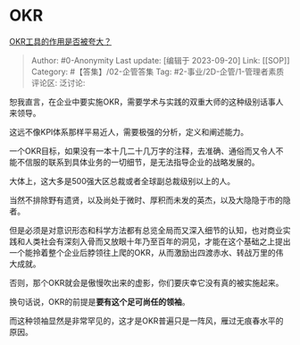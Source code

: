 # OKR
[OKR工具的作用是否被夸大？](https://www.zhihu.com/question/461337019/answer/1919614525)

> Author: #0-Anonymity
> Last update: [编辑于 2023-09-20]
> Link: [[SOP]]
> Category: #【答集】/02-企管答集
> Tag: #2-事业/2D-企管/1-管理者素质
> 评论区:
> 泛讨论:

恕我直言，在企业中要实施OKR，需要学术与实践的双重大师的这种级别话事人来领导。

这远不像KPI体系那样平易近人，需要极强的分析，定义和阐述能力。

一个OKR目标，如果没有一本十几二十几万字的注释，去准确、通俗而又令人不能不信服的联系到具体业务的一切细节，是无法指导企业的战略发展的。

大体上，这大多是500强大区总裁或者全球副总裁级别以上的人。

当然不排除野有遗贤，以及尚处于微时、厚积而未发的英杰，以及大隐隐于市的隐者。

但是必须是对意识形态和科学方法都有总览全局而又深入细节的认知，也对商业实践和人类社会有深刻入骨而又放眼十年乃至百年的洞见，才能在这个基础之上提出一个能拎着整个企业后脖领往上爬的OKR，从而激励出四渡赤水、转战万里的伟大成就。

否则，那个OKR就会是傲慢吹出来的虚影，你们要庆幸它没有真的被实施起来。

换句话说，OKR的前提是**要有这个足可尚任的领袖**。

而这种领袖显然是非常罕见的，这才是OKR普遍只是一阵风，雁过无痕春水平的原因。